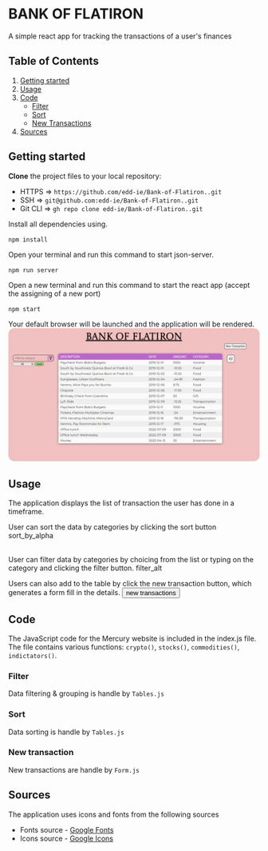 # BANK OF FLATIRON

A simple react app for tracking the transactions of a user's finances

## Table of Contents

1. [Getting started](#Getting-started)
2. [Usage](#Usage)
3. [Code](#Code)
   - [Filter](#filter)
   - [Sort](#sort)
   - [New Transactions](#newT)
4. [Sources](#Sources)

## <a id="Getting-started">Getting started</a>

**Clone** the project files to your local repository:

- HTTPS => `https://github.com/edd-ie/Bank-of-Flatiron..git`
- SSH => `git@github.com:edd-ie/Bank-of-Flatiron..git`
- Git CLI => `gh repo clone edd-ie/Bank-of-Flatiron..git`

Install all dependencies using.

```
npm install
```

Open your terminal and run this command to start json-server.

```
npm run server
```

Open a new terminal and run this command to start the react app (accept the assigning of a new port)

```
npm start
```

Your default browser will be launched and the application will be rendered.
<img src="./public/Screenshot.png" 
alt="App screenshot"
style="border-radius:12px;"/>

## <a id="Usage">Usage</a>

The application displays the list of transaction the user has done in a timeframe.

<link rel="stylesheet"
    href="https://fonts.googleapis.com/css2?family=Material+Symbols+Outlined:opsz,wght,FILL,GRAD@48,400,0,0" />
User can sort the data by categories by clicking the sort button
<span class="material-symbols-outlined">
    sort_by_alpha
</span>
<br></br>

User can filter data by categories by choicing from the list or typing on the category and clicking the filter button.
<span class="material-symbols-outlined">
filter_alt
</span>

Users can also add to the table by click the new transaction button, which generates a form fill in the details.
<button>new transactions</button>

## <a id="Code">Code</a>

The JavaScript code for the Mercury website is included in the index.js file. The file contains various functions: `crypto()`, `stocks()`, `commodities()`, `indictators()`.

### <a id="filter">Filter</a>

Data filtering & grouping is handle by `Tables.js`

### <a id="sort">Sort</a>

Data sorting is handle by `Tables.js`

### <a id="newT">New transaction</a>

New transactions are handle by `Form.js`

## <a id="Sources">Sources</a>

The application uses icons and fonts from the following sources

- Fonts source - [Google Fonts](https://fonts.googleapis.com/css2?family=Poppins:wght@300;400;500;600;700&display=swap)
- Icons source - [Google Icons](https://fonts.googleapis.com/css2?family=Material+Symbols+Outlined:opsz,wght,FILL,GRAD@48,400,1,0)
